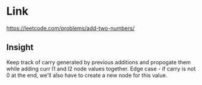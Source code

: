 # Link

https://leetcode.com/problems/add-two-numbers/

## Insight
Keep track of carry generated by previous additions and propogate them while adding
curr l1 and l2 node values together. Edge case - if carry is not 0 at the end, we'll
also have to create a new node for this value. 
